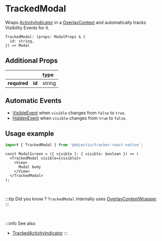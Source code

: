 # TrackedModal

Wraps [ActivityIndicator](https://reactnative.dev/docs/activityindicator) in a [OverlayContext](/taxonomy/reference/location-contexts/OverlayContext.md) and automatically tracks Visibility Events for it.

```tsx
TrackedModal: (props: ModalProps & {
  id: string,
}) => Modal
```

## Additional Props
|               |         | type      | 
|:-------------:|:--------|:----------|
| **required**  | **id**  | string    |

## Automatic Events
- [VisibleEvent](/taxonomy/reference/events/VisibleEvent.md) when `visible` changes from `false` to `true`.
- [HiddenEvent](/taxonomy/reference/events/HiddenEvent.md) when `visible` changes from `true` to `false`.

## Usage example

```jsx
import { TrackedModal } from '@objectiv/tracker-react-native';
```

```tsx
const ModalScreen = ({ visible }: { visible: boolean }) => (
  <TrackedModal visible={visible}>
    <View>
      Modal body
    </View>
  </TrackedModal>
);

```

<br />

:::tip Did you know ?
`TrackedModal` internally uses [OverlayContextWrapper](/tracking/react-native/api-reference/locationWrappers/OverlayContextWrapper.md).
:::

<br />

:::info See also
- [TrackedActivityIndicator](/tracking/react-native/api-reference/trackedComponents/TrackedActivityIndicator.md)
:::

